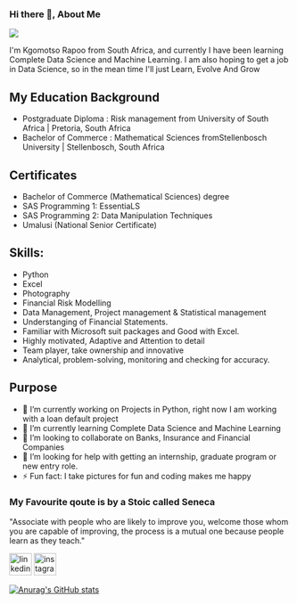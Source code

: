 ### Hi there 👋, About Me
![](https://media.licdn.com/dms/image/D4D22AQEpDviqo8ZNCw/feedshare-shrink_800/0/1712225268373?e=1715212800&v=beta&t=CuenbbuLaREj_Q2PksRi-jknDhw-dyILyjVqwV3OVZ4)

I'm Kgomotso Rapoo from South Africa, and currently I have been learning Complete Data Science and Machine Learning. I am also hoping to get a job in Data Science, so in the mean time I'll just Learn, Evolve And Grow

## My Education Background
- Postgraduate Diploma : Risk management from University of South Africa | Pretoria, South Africa
- Bachelor of Commerce : Mathematical Sciences fromStellenbosch University | Stellenbosch, South Africa

## Certificates
- Bachelor of Commerce (Mathematical Sciences) degree
- SAS Programming 1: EssentiaLS
- SAS Programming 2: Data Manipulation Techniques
- Umalusi (National Senior Certificate)
  
## Skills:
- Python
- Excel
- Photography
- Financial Risk Modelling
- Data Management, Project management & Statistical management
- Understanging of Financial Statements.
- Familiar with Microsoft suit packages and Good with Excel.
- Highly motivated, Adaptive and Attention to detail
- Team player, take ownership and innovative
- Analytical, problem-solving, monitoring and checking for accuracy.
## Purpose
- 🔭 I’m currently working on Projects in Python, right now I am working with a loan default project  
- 🌱 I’m currently learning Complete Data Science and Machine Learning 
- 👯 I’m looking to collaborate on Banks, Insurance and Financial Companies 
- 🤔 I’m looking for help with getting an internship, graduate program or new entry role. 
- ⚡ Fun fact: I take pictures for fun and coding makes me happy 
### My Favourite qoute is by a Stoic called Seneca
"Associate with people who are likely to improve you, welcome those whom you are capable of improving, the process is a mutual one because people learn as they teach."


[<img src='https://cdn.jsdelivr.net/npm/simple-icons@3.0.1/icons/linkedin.svg' alt='linkedin' height='40'>](https://www.linkedin.com/in/https://linkedin.com/in/rapooplk/)  [<img src='https://cdn.jsdelivr.net/npm/simple-icons@3.0.1/icons/instagram.svg' alt='instagram' height='40'>](https://www.instagram.com/https://instagram.com/rapoo101/)  


[![Anurag's GitHub stats](https://github-readme-stats.vercel.app/api?username=kgomotsorapoo)](https://github.com/anuraghazra/github-readme-stats)
